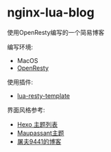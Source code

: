 # nginx-lua-blog
使用OpenResty编写的一个简易博客

编写环境:
+ MacOS
+ [OpenResty](https://openresty.org/cn/)

使用插件:
+ [lua-resty-template](https://github.com/bungle/lua-resty-template)

界面风格参考:
+ [Hexo 主题列表](https://github.com/hexojs/hexo/wiki/Themes)
+ [Maupassant主题](https://github.com/tufu9441/maupassant-hexo)
+ [屠夫9441的博客](https://www.haomwei.com/)
